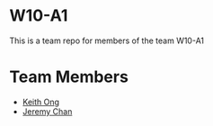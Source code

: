 # W10-A1
This is a team repo for members of the team W10-A1

# Team Members
* [Keith Ong](members/keithOng.md)
* [Jeremy Chan](members/JeremyChan.md)
